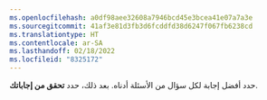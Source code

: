 ```yaml
---
ms.openlocfilehash: a0df98aee32608a7946bcd45e3bcea41e07a7a3e
ms.sourcegitcommit: 41af3e81d3fb3d6fcddfd38d6247f067fb6238cd
ms.translationtype: HT
ms.contentlocale: ar-SA
ms.lasthandoff: 02/18/2022
ms.locfileid: "8325172"
---
```

حدد أفضل إجابة لكل سؤال من الأسئلة أدناه. بعد ذلك، حدد **تحقق من إجاباتك**.